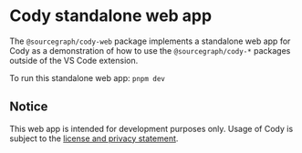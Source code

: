 # Cody standalone web app

The `@sourcegraph/cody-web` package implements a standalone web app for Cody as a demonstration of how to use the `@sourcegraph/cody-*` packages outside of the VS Code extension.

To run this standalone web app: `pnpm dev`

## Notice

This web app is intended for development purposes only. Usage of Cody is subject to the [license and privacy statement](https://about.sourcegraph.com/terms/cody-notice).
